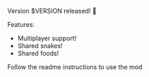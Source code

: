 Version $VERSION released! 🥳

Features:
- Multiplayer support!
- Shared snakes!
- Shared foods!

Follow the readme instructions to use the mod
